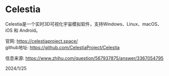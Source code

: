 # Celestia

Celestia是一个实时3D可视化宇宙模拟软件，支持Windows、Linux、macOS、iOS 和 Android。  

官网: https://celestiaproject.space/  
github地址: https://github.com/CelestiaProject/Celestia  


信息来源: https://www.zhihu.com/question/567937875/answer/3367054795  


2024/1/25  

